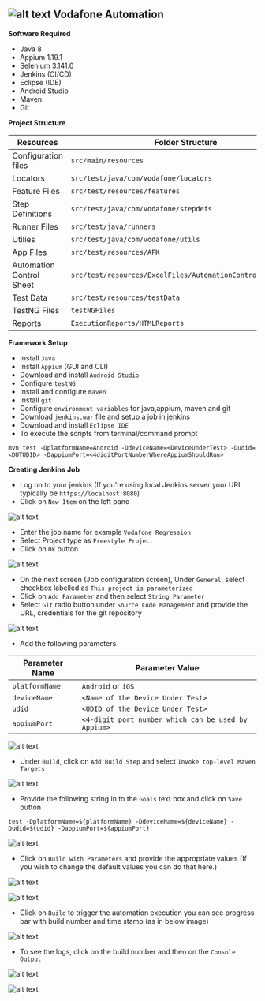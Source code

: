 ![alt text](https://www.myvi.in/content/dam/vodafoneideadigital/homespyder/Vi-logo.svg) Vodafone Automation
----

**Software Required**
 - Java 8
 - Appium 1.19.1
 - Selenium 3.141.0
 - Jenkins (CI/CD)
 - Eclipse (IDE)
 - Android Studio
 - Maven
 - Git

**Project Structure**
 
 |Resources|Folder Structure|
 -------------|---------------
 |Configuration files|`src/main/resources`|
 |Locators| `src/test/java/com/vodafone/locators`|
|Feature Files|`src/test/resources/features`|
 |Step Definitions|`src/test/java/com/vodafone/stepdefs`|
 |Runner Files|`src/test/java/runners`|
 |Utilies|`src/test/java/com/vodafone/utils`|
 |App Files|`src/test/resources/APK`|
 |Automation Control Sheet|`src/test/resources/ExcelFiles/AutomationControlSheet.xlsx`|
 |Test Data|`src/test/resources/testData`|
 |TestNG Files|`testNGFiles`|
 |Reports|`ExecutionReports/HTMLReports`|
 
 
 **Framework Setup**
 * Install `Java`
 * Install `Appium` (GUI and CLI)
 * Download and install `Android Studio`
 * Configure `testNG`
 * Install and configure `maven`
 * Install `git`
 * Configure `environment variables` for java,appium, maven and git 
 * Download `jenkins.war` file and setup a job in jenkins
 * Download and install `Eclipse IDE`
 * To execute the scripts from terminal/command prompt
```
mvn test -DplatformName=Android -DdeviceName=<DeviceUnderTest> -Dudid=<DUTUDID> -DappiumPort=<4digitPortNumberWhereAppiumShouldRun>
```
**Creating Jenkins Job**
 * Log on to your jenkins (If you're using local Jenkins server your URL typically be `https://localhost:8080`)
 * Click on `New Item` on the left pane
 
![alt text](docs/images/newItem.jpg "New Item")

 * Enter the job name for example `Vodafone Regression`
 * Select Project type as `Freestyle Project`
 * Click on `Ok` button
 
![alt text](docs/images/createJob.jpg "Create Job")

 * On the next screen (Job configuration screen), Under `General`, select checkbox labelled as `This project is parameterized`
 * Click on `Add Parameter` and then select `String Parameter` 
 * Select `Git` radio button under `Source Code Management` and provide the URL, credentials for the git repository
 
 ![alt text](docs/images/configJob1.jpg "Job Configuration - 1")
 
 * Add the following parameters 
 
 |Parameter Name|Parameter Value|
 ---------------|----------------
 |`platformName`|`Android` or `iOS`|
 |`deviceName`|`<Name of the Device Under Test>`|
 |`udid`|`<UDID of the Device Under Test>`|
 |`appiumPort`|`<4-digit port number which can be used by Appium>`|
 
 ![alt text](docs/images/parameters.jpg "Parameters")
 
 * Under `Build`, click on `Add Build Step` and select `Invoke top-level Maven Targets`

 ![alt text](docs/images/configJob2.jpg "Job Configuration - 2")
 
 * Provide the following string in to the `Goals` text box and click on `Save` button
 
 ```
 test -DplatformName=${platformName} -DdeviceName=${deviceName} -Dudid=${udid} -DappiumPort=${appiumPort}
 ```
 ![alt text](docs/images/configJob3.jpg "Job Configuration - 3")
 
 * Click on `Build with Parameters` and provide the appropriate values (If you wish to change the default values you can do that here.)
 
 ![alt text](docs/images/Build1.jpg "Build with params")
 
 ![alt text](docs/images/Build2.jpg "Build Job Params")
 
 * Click on `Build` to trigger the automation execution you can see progress bar with build number and time stamp (as in below image)
 
 ![alt text](docs/images/Run.jpg "Run")
 
 * To see the logs, click on the build number and then on the `Console Output`
 
 ![alt text](docs/images/Run1.jpg "Run1")

 ![alt text](docs/images/Console.jpg "Console")
 